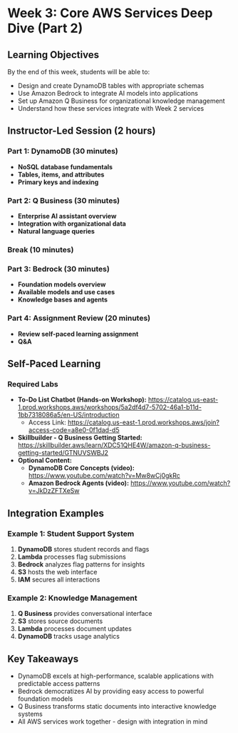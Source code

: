 # Week 3: Core AWS Services Deep Dive (Part 2)

## Learning Objectives
By the end of this week, students will be able to:
- Design and create DynamoDB tables with appropriate schemas
- Use Amazon Bedrock to integrate AI models into applications
- Set up Amazon Q Business for organizational knowledge management
- Understand how these services integrate with Week 2 services

## Instructor-Led Session (2 hours)

### Part 1: DynamoDB (30 minutes)
- **NoSQL database fundamentals**
- **Tables, items, and attributes**
- **Primary keys and indexing**

### Part 2: Q Business (30 minutes)
- **Enterprise AI assistant overview**
- **Integration with organizational data**
- **Natural language queries**

### Break (10 minutes)

### Part 3: Bedrock (30 minutes)
- **Foundation models overview**
- **Available models and use cases**
- **Knowledge bases and agents**

### Part 4: Assignment Review (20 minutes)
- **Review self-paced learning assignment**
- **Q&A**

## Self-Paced Learning

### Required Labs
- **To-Do List Chatbot (Hands-on Workshop):** https://catalog.us-east-1.prod.workshops.aws/workshops/5a2df4d7-5702-46a1-b11d-1bb7318086a5/en-US/introduction
  - Access Link: https://catalog.us-east-1.prod.workshops.aws/join?access-code=a8e0-0f1dad-d5 
- **Skillbuilder - Q Business Getting Started:** https://skillbuilder.aws/learn/XDC51QHE4W/amazon-q-business-getting-started/GTNUVSWBJ2
- **Optional Content:**
  - **DynamoDB Core Concepts (video):** https://www.youtube.com/watch?v=Mw8wCj0gkRc
  - **Amazon Bedrock Agents (video):** https://www.youtube.com/watch?v=JkDzZFTXeSw

## Integration Examples

### Example 1: Student Support System
1. **DynamoDB** stores student records and flags
2. **Lambda** processes flag submissions
3. **Bedrock** analyzes flag patterns for insights
4. **S3** hosts the web interface
5. **IAM** secures all interactions

### Example 2: Knowledge Management
1. **Q Business** provides conversational interface
2. **S3** stores source documents
3. **Lambda** processes document updates
4. **DynamoDB** tracks usage analytics

## Key Takeaways
- DynamoDB excels at high-performance, scalable applications with predictable access patterns
- Bedrock democratizes AI by providing easy access to powerful foundation models
- Q Business transforms static documents into interactive knowledge systems
- All AWS services work together - design with integration in mind
